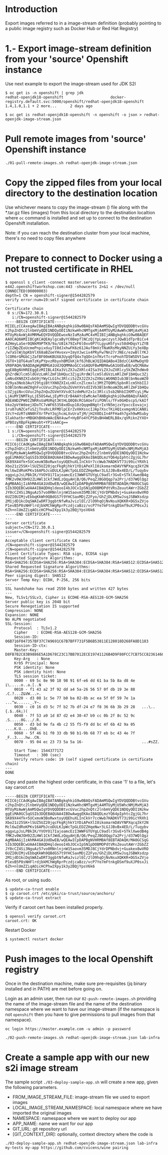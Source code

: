 # Introduction

Export images referred to in a image-stream definition (probably pointing to a public image registry such as Docker Hub or Red Hat Registry)

# 1.- Export image-stream definition from your 'source' Openshift instance

Use next example to export the image-stream used for JDK S2I

```
$ oc get is -n openshift | grep jdk
redhat-openjdk18-openshift                     docker-registry.default.svc:5000/openshift/redhat-openjdk18-openshift                     1.4,1.0,1.1 + 2 more...      2 days ago

$ oc get is redhat-openjdk18-openshift -n openshift -o json > redhat-openjdk-image-stream.json
```

# Pull remote images from 'source' Openshift instance

```
./01-pull-remote-images.sh redhat-openjdk-image-stream.json
```

# Copy the zipped files from your local directory to the destination location

Use whichever means to copy the image-stream () file along with the *.tar.gz files (images) from this local directory to the destination localtion where `oc` command is installed and set up to connect to the destination Openshift installation.

Note: if you can reach the destination cluster from your local machine, there's no need to copy files anywhere

# Prepare to connect to Docker using a not trusted certificate in RHEL

```
$ openssl s_client -connect master.serverless-e442.openshiftworkshop.com:443 -showcerts 2>&1 < /dev/null
CONNECTED(00000003)
depth=1 CN = openshift-signer@1544282579
verify error:num=19:self signed certificate in certificate chain
---
Certificate chain
 0 s:/CN=172.30.0.1
   i:/CN=openshift-signer@1544282579
-----BEGIN CERTIFICATE-----
MIIELzCCAxegAwIBAgIBAzANBgkqhkiG9w0BAQsFADAmMSQwIgYDVQQDDBtvcGVu
c2hpZnQtc2lnbmVyQDE1NDQyODI1NzkwHhcNMTgxMjA4MTUyMzAwWhcNMjAxMjA3
MTUyMzAxWjAVMRMwEQYDVQQDEwoxNzIuMzAuMC4xMIIBIjANBgkqhkiG9w0BAQEF
AAOCAQ8AMIIBCgKCAQEAylgcaByYC0BepflNCzQjYpLqeczystJQwB1dTprBiCv4
AZHmyLaSer0QNkM9PTK9/9a/U81k79ZxF6l0xv0P7tLgyuH5fyvz58dHDqsYiZYB
r1IZWpZEoUcmePnpixduy7I0dJxhwFK6z61JAuf8mVzTNaKRsMkyNNZUiYy3eXBp
/w7aSlWjbpKbVlX68aBZoeYHvoxv+ImyVJwcix4PRyFw7Nn27rJNEc/ezwBllYKJ
lCOR6rGMGbCjZafBF00mKBUXA3UyqQfQ4x7qQOn1nfKvtTcroPnohTD5W5DVt1we
JGTO+1QTG4umTzKyPYpvzRbyxhBMIkKjkf6JhBLWJQIDAQABo4IBdzCCAXMwDgYD
VR0PAQH/BAQDAgWgMBMGA1UdJQQMMAoGCCsGAQUFBwMBMAwGA1UdEwEB/wQCMAAw
ggE8BgNVHREEggEzMIIBL4IKa3ViZXJuZXRlc4ISa3ViZXJuZXRlcy5kZWZhdWx0
ghZrdWJlcm5ldGVzLmRlZmF1bHQuc3ZjgiRrdWJlcm5ldGVzLmRlZmF1bHQuc3Zj
LmNsdXN0ZXIubG9jYWyCLG1hc3Rlci5zZXJ2ZXJsZXNzLWU0NDIub3BlbnNoaWZ0
d29ya3Nob3AuY29tgiBtYXN0ZXIxLnNlcnZlcmxlc3MtZTQ0Mi5pbnRlcm5hbIIJ
b3BlbnNoaWZ0ghFvcGVuc2hpZnQuZGVmYXVsdIIVb3BlbnNoaWZ0LmRlZmF1bHQu
c3ZjgiNvcGVuc2hpZnQuZGVmYXVsdC5zdmMuY2x1c3Rlci5sb2NhbIIKMTcyLjMw
LjAuMYINMTkyLjE5OS4wLjEyMYcErB4AAYcEwMcAeTANBgkqhkiG9w0BAQsFAAOC
AQEANDZPW0IZNRRsUaMURqt3KtHLQ0Q8cRCGAUefziPONls/fFx0GHDscpS/kAIf
bko2pVtWdeejXDoTC7vWF65358xdDup18zQqqmBNgtrIxYN5mjzxYpxccEovajxj
1ru07uNZCefuSZjTnsRcLRFMDlpCErZvXHXsscIJAp7XscTKiHQ1xxmgnN1CAN8i
1VcY+dzRTsNN0hYXrfPeY3qjhcmLXvUraTjM/jH2X0DiIn4FFHa4h7gxh9wMSuby
Slakhatbr+MBGKhBH8oWAcENX4uwf+HyBFo4YCP50sBH4WERLB8x/qVRikn2YXO+
aPBOzyXBpFkpWeubt+YP1sAACg==
-----END CERTIFICATE-----
 1 s:/CN=openshift-signer@1544282579
   i:/CN=openshift-signer@1544282579
-----BEGIN CERTIFICATE-----
MIIC6jCCAdKgAwIBAgIBATANBgkqhkiG9w0BAQsFADAmMSQwIgYDVQQDDBtvcGVu
c2hpZnQtc2lnbmVyQDE1NDQyODI1NzkwHhcNMTgxMjA4MTUyMjU5WhcNMjMxMjA3
MTUyMzAwWjAmMSQwIgYDVQQDDBtvcGVuc2hpZnQtc2lnbmVyQDE1NDQyODI1Nzkw
ggEiMA0GCSqGSIb3DQEBAQUAA4IBDwAwggEKAoIBAQDLmzYQ64pIphtcZgjGL7hr
SK89X44fk+5UCxmvW3BoRwxtoyUQEhuXLInCkVr7ccWwb7HADKVT73i99icYRXh1
Xbo21z25SK+lSUZ5UZ20jqcFkgRjhkY1YDiAPeXlI0ikomarmDAVYNPXqcq3kY2N
Mcl6wZdRoKPKv16APbJcoDULKJpWcTpGLEDZZHqeNwr3LGJJBvBx4ED/L/Tuqybv
xggxLpJsLPBkIK/YVOYO17IajoamcEzI3WWFGTUYgLC9adlr3GvE+STklXwedB4g
fMK2v0WJOH92ZLHWl1CkfJWdLzQqyAHjB/Q6/PeqZJBGOQqp7a2Prj/d37WQlQgz
AgMBAAGjIzAhMA4GA1UdDwEB/wQEAwICpDAPBgNVHRMBAf8EBTADAQH/MA0GCSqG
SIb3DQEBCwUAA4IBAQDHqldeooI4bJOCxIpSN1pDOBMOPdtVRsZeuutAWrrZGbZZ
JY0cCZ4Si3NguAz57vo0RNnlnjnW15aovm35MDJ8CjYdrDPNbdvj+Guakex8wVRO
6UZI0UIMjvEbbqKkWh9QBdGS7t9YHCSaxMDjZ2Fyo/GhZjDLXM5wJsqJSBWXsdzp
2M1jdD1kcDqSWAIwDRT3ggbtNfwRaJvizlEC/2lO9hqOjNvNsuXQKKR+DG5xZVjo
P1evB5P8sNHFlrdjbkMChWgRprPczdjcaBzz/vcP7Ye7mFtnkgDSmf9uXJP0sxJi
6Zh+nlUmZZiqAOicHCPhw2Xpy1k3y2BQjYpsV6k6
-----END CERTIFICATE-----
---
Server certificate
subject=/CN=172.30.0.1
issuer=/CN=openshift-signer@1544282579
---
Acceptable client certificate CA names
/CN=openshift-signer@1544282579
/CN=openshift-signer@1544282578
Client Certificate Types: RSA sign, ECDSA sign
Requested Signature Algorithms: RSA+SHA256:ECDSA+SHA256:RSA+SHA384:ECDSA+SHA384:RSA+SHA512:ECDSA+SHA512:RSA+SHA1:ECDSA+SHA1
Shared Requested Signature Algorithms: RSA+SHA256:ECDSA+SHA256:RSA+SHA384:ECDSA+SHA384:RSA+SHA512:ECDSA+SHA512:RSA+SHA1:ECDSA+SHA1
Peer signing digest: SHA512
Server Temp Key: ECDH, P-256, 256 bits
---
SSL handshake has read 2550 bytes and written 427 bytes
---
New, TLSv1/SSLv3, Cipher is ECDHE-RSA-AES128-GCM-SHA256
Server public key is 2048 bit
Secure Renegotiation IS supported
Compression: NONE
Expansion: NONE
No ALPN negotiated
SSL-Session:
    Protocol  : TLSv1.2
    Cipher    : ECDHE-RSA-AES128-GCM-SHA256
    Session-ID: 06B716F047357BF37C7A9691C67B7BFF731F5B6B53811E128018D268FA8D1183
    Session-ID-ctx: 
    Master-Key: D8FB7B2C83B9886E5A1D678C23C17BB7012ECE19741126B4D9F80FCC7CB75CC82361460B120D2D87CC024ADB8E52E557
    Key-Arg   : None
    Krb5 Principal: None
    PSK identity: None
    PSK identity hint: None
    TLS session ticket:
    0000 - 69 5c 8e 90 18 98 91 6f-e6 dd 61 ba 5b 8a d8 4e   i\.....o..a.[..N
    0010 - f1 43 a2 3f 92 dd a4 5a-26 56 57 0f db 19 3e 88   .C.?...Z&VW...>.
    0020 - d3 08 1c 5e 77 b0 ba 02-8b ac ea 5f 0f 59 7e 1a   ...^w......_.Y~.
    0030 - c0 16 d3 5c 7f b2 7b df-24 e7 f8 36 6b 3b 29 28   ...\..{.$..6k;)(
    0040 - 7f 53 a9 1d 87 d2 e4 30-47 b9 cc 0b 2f 8c 52 9c   .S.....0G.../.R.
    0050 - d3 bd 9e fa 4b c2 55 f5-f9 dd bc 4f 6b 42 9a 05   ....K.U....OkB..
    0060 - 5f 46 b1 f0 33 db 98 b1-9b 68 77 eb bc 43 4e 7f   _F..3....hw..CN.
    0070 - 95 04 ec 23 73 5a 5a 16-                          ...#sZZ.

    Start Time: 1544377172
    Timeout   : 300 (sec)
    Verify return code: 19 (self signed certificate in certificate chain)
---
DONE
```

Copy and paste the highest order certificate, in this case '1' to a file, let's say caroot.crt

```
-----BEGIN CERTIFICATE-----
MIIC6jCCAdKgAwIBAgIBATANBgkqhkiG9w0BAQsFADAmMSQwIgYDVQQDDBtvcGVu
c2hpZnQtc2lnbmVyQDE1NDQyODI1NzkwHhcNMTgxMjA4MTUyMjU5WhcNMjMxMjA3
MTUyMzAwWjAmMSQwIgYDVQQDDBtvcGVuc2hpZnQtc2lnbmVyQDE1NDQyODI1Nzkw
ggEiMA0GCSqGSIb3DQEBAQUAA4IBDwAwggEKAoIBAQDLmzYQ64pIphtcZgjGL7hr
SK89X44fk+5UCxmvW3BoRwxtoyUQEhuXLInCkVr7ccWwb7HADKVT73i99icYRXh1
Xbo21z25SK+lSUZ5UZ20jqcFkgRjhkY1YDiAPeXlI0ikomarmDAVYNPXqcq3kY2N
Mcl6wZdRoKPKv16APbJcoDULKJpWcTpGLEDZZHqeNwr3LGJJBvBx4ED/L/Tuqybv
xggxLpJsLPBkIK/YVOYO17IajoamcEzI3WWFGTUYgLC9adlr3GvE+STklXwedB4g
fMK2v0WJOH92ZLHWl1CkfJWdLzQqyAHjB/Q6/PeqZJBGOQqp7a2Prj/d37WQlQgz
AgMBAAGjIzAhMA4GA1UdDwEB/wQEAwICpDAPBgNVHRMBAf8EBTADAQH/MA0GCSqG
SIb3DQEBCwUAA4IBAQDHqldeooI4bJOCxIpSN1pDOBMOPdtVRsZeuutAWrrZGbZZ
JY0cCZ4Si3NguAz57vo0RNnlnjnW15aovm35MDJ8CjYdrDPNbdvj+Guakex8wVRO
6UZI0UIMjvEbbqKkWh9QBdGS7t9YHCSaxMDjZ2Fyo/GhZjDLXM5wJsqJSBWXsdzp
2M1jdD1kcDqSWAIwDRT3ggbtNfwRaJvizlEC/2lO9hqOjNvNsuXQKKR+DG5xZVjo
P1evB5P8sNHFlrdjbkMChWgRprPczdjcaBzz/vcP7Ye7mFtnkgDSmf9uXJP0sxJi
6Zh+nlUmZZiqAOicHCPhw2Xpy1k3y2BQjYpsV6k6
-----END CERTIFICATE-----

```

As root, or using sudo.

```
$ update-ca-trust enable
$ cp caroot.crt /etc/pki/ca-trust/source/anchors/
$ update-ca-trust extract
```


Verify if caroot cert has been installed properly.

```
$ openssl verify caroot.crt
caroot.crt: OK
```

Restart Docker

```
$ systemctl restart docker
```

# Push images to the local Openshift registry

Once in the destination machine, make sure pre-requisites (jq binary installed and in PATH) are met before going on.

Login as an admin user, then run our `02-push-remote-images.sh` providing the name of the image-stream file and the name of the destination namespace where we want to have our image-stream (if the namespace is not `openshift` then you have to give permissions to pull images from that namespace).

```
oc login https://master.example.com -u admin -p password

./02-push-remote-images.sh redhat-openjdk-image-stream.json lab-infra

```

# Create a sample app with our new s2i image stream

The sample script `./03-deploy-sample-app.sh` will create a new app, given the following parameters.

- FROM_IMAGE_STREAM_FILE: image-stream file we used to export images
- LOCAL_IMAGE_STREAM_NAMESPACE: local namespace where we have imported the original images
- NAMESPACE: namespace where we want to deploy our app
- APP_NAME: name we want for our app
- GIT_URL: git repository url
- [GIT_CONTEXT_DIR]: optionally, context directory where the code is

```
./03-deploy-sample-app.sh redhat-openjdk-image-stream.json lab-infra my-tests my-app https://github.com/cvicens/wine pairing
```
